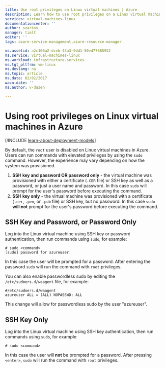 ```yaml
---
title: Use root privileges on Linux virtual machines | Azure
description: Learn how to use root privileges on a Linux virtual machine in Azure.
services: virtual-machines-linux
documentationcenter: ''
author: szarkos
manager: timlt
editor: ''
tags: azure-service-management,azure-resource-manager

ms.assetid: a2c106a2-dceb-43a3-9dd1-50ed77685952
ms.service: virtual-machines-linux
ms.workload: infrastructure-services
ms.tgt_pltfrm: vm-linux
ms.devlang: na
ms.topic: article
ms.date: 02/02/2017
wacn.date: ''
ms.author: v-dazen

---
```

# Using root privileges on Linux virtual machines in Azure
[!INCLUDE [learn-about-deployment-models](../../../includes/learn-about-deployment-models-both-include.md)]

By default, the `root` user is disabled on Linux virtual machines in Azure. Users can run commands with elevated privileges by using the `sudo` command. However, the experience may vary depending on how the system was provisioned.

1. **SSH key and password OR password only** - the virtual machine was provisioned with either a certificate (`.CER` file) or SSH key as well as a password, or just a user name and password. In this case `sudo` will prompt for the user's password before executing the command.
2. **SSH key only** - the virtual machine was provisioned with a certificate (`.cer`, `.pem`, or `.pub` file) or SSH key, but no password.  In this case `sudo` **will not** prompt for the user's password before executing the command.

## SSH Key and Password, or Password Only
Log into the Linux virtual machine using SSH key or password authentication, then run commands using `sudo`, for example:

    # sudo <command>
    [sudo] password for azureuser:

In this case the user will be prompted for a password. After entering the password `sudo` will run the command with `root` privileges.

You can also enable passwordless sudo by editing the `/etc/sudoers.d/waagent` file, for example:

    #/etc/sudoers.d/waagent
    azureuser ALL = (ALL) NOPASSWD: ALL

This change will allow for passwordless sudo by the user "azureuser".

## SSH Key Only
Log into the Linux virtual machine using SSH key authentication, then run commands using `sudo`, for example:

    # sudo <command>

In this case the user will **not** be prompted for a password. After pressing `<enter>`, `sudo` will run the command with `root` privileges.
